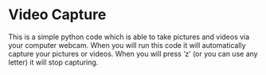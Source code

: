 # Video Capture
This is a simple python code which is able to take pictures and videos via your computer webcam. When you will run this code it will automatically capture your pictures or videos. When you will press ‘z’ (or you can use any letter) it will stop capturing.
